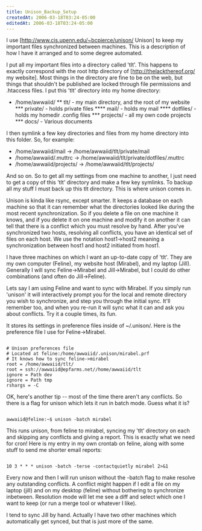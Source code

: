 ```yaml
---
title: Unison_Backup_Setup
createdAt: 2006-03-18T03:24-05:00
editedAt: 2006-03-18T03:24-05:00
---
```


I use [http://www.cis.upenn.edu/~bcpierce/unison/ Unison] to keep my important files synchronized between machines. This is a description of how I have it arranged and to some degree automated.

I put all my important files into a directory called 'tlt'. This happens to exactly correspond with the root http directory of [http://thelackthereof.org/ my website]. Most things in the directory are fine to be on the web, but things that shouldn't be published are locked through file permissions and .htaccess files. I put this 'tlt' directory into my home directory:

* /home/awwaiid/
** tlt/ - my main directory, and the root of my website
*** private/ - holds private files
**** mail/ - holds my mail
**** dotfiles/ - holds my homedir .config files
*** projects/ - all my own code projects
*** docs/ - Various documents

I then symlink a few key directories and files from my home directory into this folder. So, for example:

* /home/awwaiid/mail -> /home/awwaiid/tlt/private/mail
* /home/awwaiid/.muttrc -> /home/awwaiid/tlt/private/dotfiles/.muttrc
* /home/awwaiid/projects/ -> /home/awwaiid/tlt/projects/

And so on. So to get all my settings from one machine to another, I just need to get a copy of this 'tlt' directory and make a few key symlinks. To backup all my stuff I must back up this tlt directory. This is where unison comes in.

Unison is kinda like rsync, except smarter. It keeps a database on each machine so that it can remember what the directories looked like during the most recent synchronization. So if you delete a file on one machine it knows, and if you delete it on one machine and modify it on another it can tell that there is a conflict which you must resolve by hand. After you've synchronized two hosts, resolving all conflicts, you have an identical set of files on each host. We use the notation host1->host2 meaning a synchronization between host1 and host2 initiated from host1.

I have three machines on which I want an up-to-date copy of 'tlt'. They are my own computer (Feline), my website host (Mirabel), and my laptop (Jill). Generally I will sync Feline->Mirabel and Jill->Mirabel, but I could do other combinations (and often do Jill->Feline).

Lets say I am using Feline and want to sync with Mirabel. If you simply run 'unison' it will interactively prompt you for the local and remote directory you wish to synchronize, and step you through the initial sync. It'll remember too, and when you re-run it will sync what it can and ask you about conflicts. Try it a couple times, its fun.

It stores its settings in preference files inside of ~/.unison/. Here is the preference file I use for Feline->Mirabel.

<code>
# Unison preferences file
# Located at feline:/home/awwaiid/.unison/mirabel.prf
# It knows how to sync feline->mirabel
root = /home/awwaiid/tlt/
root = ssh://awwaiid@epfarms.net//home/awwaiid/tlt
ignore = Path dev
ignore = Path tmp
rshargs = -C
</code>

OK, here's another tip -- most of the time there aren't any conflicts. So there is a flag for unison which lets it run in batch mode. Guess what it is?

<code>
awwaiid@feline:~$ unison -batch mirabel
</code>

This runs unison, from feline to mirabel, syncing my 'tlt' directory on each and skipping any conflicts and giving a report. This is exactly what we need for cron! Here is my entry in my own crontab on feline, along with some stuff to send me shorter email reports:

<code>
10 3 * * * unison -batch -terse -contactquietly mirabel 2>&1
</code>

Every now and then I will run unison without the -batch flag to make resolve any outstanding conflicts. A conflict might happen if I edit a file on my laptop (jill) and on my desktop (feline) without bothering to synchronize inbetween. Resolution mode will let me see a diff and select which one I want to keep (or run a merge tool or whatever I like).

I tend to sync Jill by hand. Actually I have two other machines which automatically get synced, but that is just more of the same.


